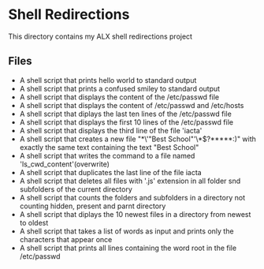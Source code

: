 # Shell Redirections
This directory contains my ALX shell redirections project

## Files
* A shell script that prints hello world to standard output
* A shell script that prints a confused smiley to standard output
* A shell script that displays the content of the /etc/passwd file
* A shell script that displays the content of /etc/passwd and /etc/hosts
* A shell script that diplays the last ten lines of the /etc/passwd file
* A shell script that displays the first 10 lines of the /etc/passwd file
* A shell script that displays the third line of the file 'iacta'
* A shell script that creates a new file "\*\\'"Best School"\'\\*$\?\*\*\*\*\*:)" with exactly the same text containing the text "Best School"
* A shell script that writes the command to a file named 'ls_cwd_content'(overwrite)
* A shell script that duplicates the last line of the file iacta
* A shell script that deletes all files with '.js' extension in all folder snd subfolders of the current directory
* A shell script that counts the folders and subfolders in a directory not counting hidden, present and parnt directory
* A shell script that diplays the 10 newest files in a directory from newest to oldest
* A shell script that takes a list of words as input and prints only the characters that appear once
* A shell script that prints all lines containing the word root in the file /etc/passwd
